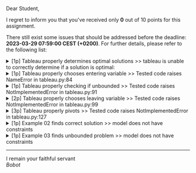 Dear Student,

I regret to inform you that you've received only **0** out of 10 points for this assignment.

There still exist some issues that should be addressed before the deadline: **2023-03-29 07:59:00 CEST (+0200)**. For further details, please refer to the following list:

<details><summary>[1p] Tableau properly determines optimal solutions &gt;&gt; tableau is unable to correctly determine if a solution is optimal:</summary>- for top row [-1e-09, -1e-09, -1] it should've returned True, it has not :(</details>
<details><summary>[1p] Tableau properly chooses entering variable &gt;&gt; Tested code raises NameError in tableau.py:84</summary></details>
<details><summary>[1p] Tableau properly checking if unbounded &gt;&gt; Tested code raises NotImplementedError in tableau.py:91</summary></details>
<details><summary>[2p] Tableau properly chooses leaving variable &gt;&gt; Tested code raises NotImplementedError in tableau.py:99</summary></details>
<details><summary>[3p] Tableau properly pivots &gt;&gt; Tested code raises NotImplementedError in tableau.py:127</summary></details>
<details><summary>[1p] Example 02 finds correct solution &gt;&gt; model does not have constraints</summary></details>
<details><summary>[1p] Example 03 finds unbounded problem &gt;&gt; model does not have constraints</summary></details>

-----------
I remain your faithful servant\
_Bobot_